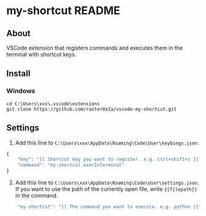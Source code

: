 ﻿# my-shortcut README

## About

VSCode extension that registers commands and executes them in the terminal with shortcut keys.

## Install

### Windows

```
cd C:\Users\xxx\.vscode\extensions
git clone https://github.com/raster0x2a/vscode-my-shortcut.git
```

## Settings

1. Add this line to `C:\Users\xxx\AppData\Roaming\Code\User\keybings.json`.

```js
{
    "key": "[[ Shortcut key you want to register. e.g. ctrl+shift+z ]]",
    "command": "my-shortcut.execInTerminal"
}
```

2. Add this line to `C:\Users\xxx\AppData\Roaming\Code\User\settings.json`. If you want to use the path of the currently open file, write `{{filepath}}` in the command.

```js
    "my-shortcut": "[[ The command you want to execute. e.g. python {{filepath}} ]]"
```
